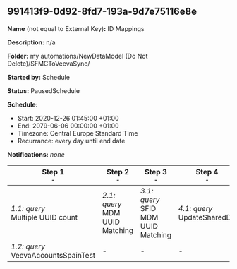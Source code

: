 ## 991413f9-0d92-8fd7-193a-9d7e75116e8e

**Name** (not equal to External Key)**:** ID Mappings

**Description:** n/a

**Folder:** my automations/NewDataModel (Do Not Delete)/SFMCToVeevaSync/

**Started by:** Schedule

**Status:** PausedSchedule

**Schedule:**

* Start: 2020-12-26 01:45:00 +01:00
* End: 2079-06-06 00:00:00 +01:00
* Timezone: Central Europe Standard Time
* Recurrance: every day until end date

**Notifications:** _none_


| Step 1<br>_<small>-</small>_ | Step 2<br>_<small>-</small>_ | Step 3<br>_<small>-</small>_ | Step 4<br>_<small>-</small>_ |
| --- | --- | --- | --- |
| _1.1: query_<br>Multiple UUID count | _2.1: query_<br>MDM UUID Matching | _3.1: query_<br>SFID MDM UUID Matching | _4.1: query_<br>UpdateSharedDE |
| _1.2: query_<br>VeevaAccountsSpainTest | - | - | - |
